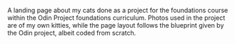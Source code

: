 A landing page about my cats done as a project for the foundations course within the Odin Project foundations curriculum.
Photos used in the project are of my own kitties, while the page layout follows the blueprint given by the Odin project, albeit coded from scratch.
